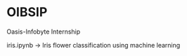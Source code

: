 # OIBSIP
Oasis-Infobyte Internship


iris.ipynb -> Iris flower classification using machine learning
